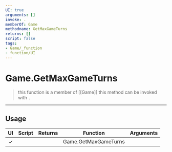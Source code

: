 ```yaml
---
UI: true
arguments: []
invoke: .
memberOf: Game
methodname: GetMaxGameTurns
returns: []
script: false
tags:
- Game/_function
- function/UI
---
```

# Game.GetMaxGameTurns
> this function is a member of [[Game]]
> this method can be invoked with `.`
-----
## Usage
|  UI | Script | Returns | Function | Arguments |
|:---:|:------:|-------:|:--------:|:---------|
|✓| ||Game.GetMaxGameTurns||
